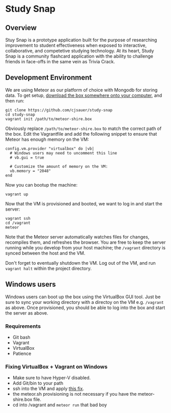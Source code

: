 # Study Snap

## Overview
Stuy Snap is a prototype application built for the purpose of researching improvement to student effectiveness when exposed to interactive, collaborative, and competetive studying technology. At its heart, Study Snap is a community flashcard application with the ability to challenge friends in face-offs in the same vein as Trivia Crack. 

## Development Environment
We are using Meteor as our platform of choice with Mongodb for storing data. To get setup, [download the box somewhere onto your computer](https://drive.google.com/open?id=0B2SSSb2bNGtaZnlJc3Y2cFlPcFk&authuser=0), and then run:

```
git clone https://github.com/cjsauer/study-snap
cd study-snap
vagrant init /path/to/meteor-shire.box
```

Obviously replace `/path/to/meteor-shire.box` to match the correct path of the box. Edit the Vagrantfile and add the following snippet to ensure that Meteor has enough memory on the VM:

```
config.vm.provider "virtualbox" do |vb|
  # Windows users may need to uncomment this line
  # vb.gui = true

  # Customize the amount of memory on the VM:
  vb.memory = "2048"
end
```

Now you can bootup the machine:

```
vagrant up
```

Now that the VM is provisioned and booted, we want to log in and start the server:

```
vagrant ssh
cd /vagrant
meteor
```

Note that the Meteor server automatically watches files for changes, recompiles them, and refreshes the browser. You are free to keep the server running while you develop from your host machine; the `/vagrant` directory is synced between the host and the VM. 

Don't forget to eventually shutdown the VM. Log out of the VM, and run `vagrant halt` within the project directory. 
## Windows users
Windows users can boot up the box using the VirtualBox GUI tool. Just be sure to sync your working directory with a directoy on the VM e.g. `/vagrant` as above. Once provisioned, you should be able to log into the box and start the server as above.

### Requirements
- Git bash
- Vagrant
- VirtualBox
- Patience

### Fixing VirtualBox + Vagrant on Windows
- Make sure to have Hyper-V disabled.
- Add Git/bin to your path
- ssh into the VM and apply [this fix](https://github.com/jakobrosenberg/Windows-Vagrant-Meteor-Symlink-Fix).
- the meteor.sh provisioning is not necessary if you have the meteor-shire.box file.
- cd into /vagrant and `meteor run` that bad boy
